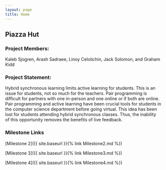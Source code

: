 ```yaml
---
layout: page
title: Home
---
```


## Piazza Hut

### Project Members: 
Kaleb Sjogren, Arash Sadraee, Linoy Celolichin, Jack Solomon, and Graham Kidd

### Project Statement: 
Hybrid synchronous learning limits active learning for students. This is an issue for students, not so much for the teachers. Pair programming is difficult for partners with one in-person and one online or if both are online. Pair programming and active learning have been crucial tools for students in the computer science department before going virtual. This idea has been lost for students attending hybrid synchronous classes. Thus, the inability of this opportunity removes the benefits of live feedback. 

### Milestone Links

[Milestone 2]({{ site.baseurl }}{% link Milestone2.md %})

[Milestone 3]({{ site.baseurl }}{% link Milestone3.md %})

[Milestone 4]({{ site.baseurl }}{% link Milestone4.md %})
